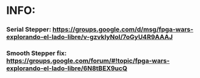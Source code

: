 # INFO:

### Serial Stepper: https://groups.google.com/d/msg/fpga-wars-explorando-el-lado-libre/v-gzvkIyNoI/7oGyU4R9AAAJ
### Smooth Stepper fix: https://groups.google.com/forum/#!topic/fpga-wars-explorando-el-lado-libre/6N8tBEX9ucQ
